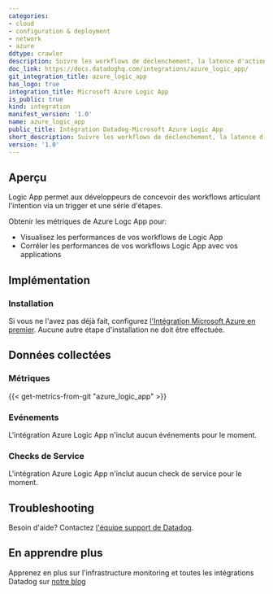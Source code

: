 ```yaml
---
categories:
- cloud
- configuration & deployment
- network
- azure
ddtype: crawler
description: Suivre les workflows de déclenchement, la latence d'action, les actions échouées, etc...
doc_link: https://docs.datadoghq.com/integrations/azure_logic_app/
git_integration_title: azure_logic_app
has_logo: true
integration_title: Microsoft Azure Logic App
is_public: true
kind: integration
manifest_version: '1.0'
name: azure_logic_app
public_title: Intégration Datadog-Microsoft Azure Logic App
short_description: Suivre les workflows de déclenchement, la latence d'action, les actions échouées, etc...
version: '1.0'
---
```


## Aperçu
Logic App permet aux développeurs de concevoir des workflows articulant l'intention via un trigger et une série d'étapes.

Obtenir les métriques de Azure Logc App pour:

* Visualisez les performances de vos workflows de Logic App
* Corréler les performances de vos workflows Logic App avec vos applications

## Implémentation
### Installation

Si vous ne l'avez pas déjà fait, configurez [l'Intégration Microsoft Azure en premier](https://docs.datadoghq.com/integrations/azure/). Aucune autre étape d'installation ne doit être effectuée.


## Données collectées
### Métriques
{{< get-metrics-from-git "azure_logic_app" >}}


### Evénements
L'intégration Azure Logic App n'inclut aucun événements pour le moment.

### Checks de Service
L'intégration Azure Logic App n'inclut aucun check de service pour le moment.

## Troubleshooting
Besoin d'aide? Contactez  [l'équipe support de Datadog](http://docs.datadoghq.com/help/).

## En apprendre plus
Apprenez en plus sur l'infrastructure monitoring et toutes les intégrations Datadog sur [notre blog](https://www.datadoghq.com/blog/)
